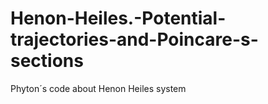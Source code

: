# Henon-Heiles.-Potential-trajectories-and-Poincare-s-sections
Phyton´s code about Henon Heiles system
